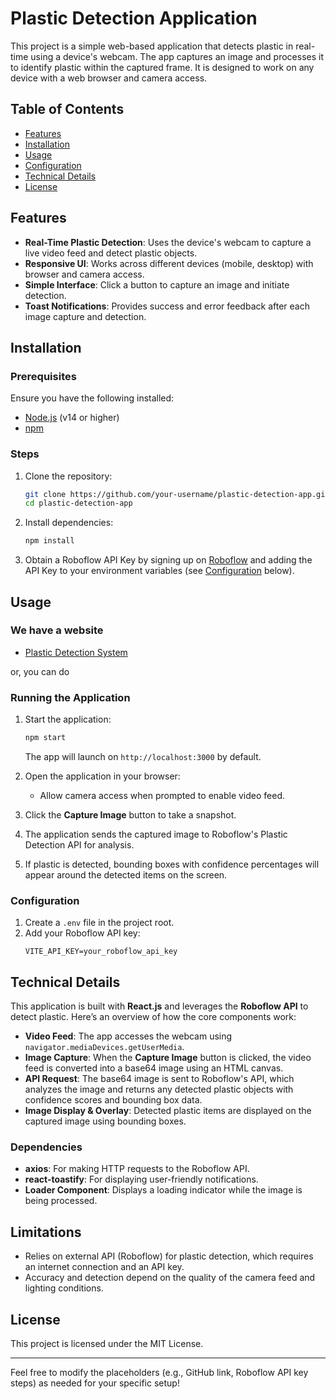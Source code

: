 # Plastic Detection Application

This project is a simple web-based application that detects plastic in real-time using a device's webcam. The app captures an image and processes it to identify plastic within the captured frame. It is designed to work on any device with a web browser and camera access.

## Table of Contents

- [Features](#features)
- [Installation](#installation)
- [Usage](#usage)
- [Configuration](#configuration)
- [Technical Details](#technical-details)
- [License](#license)

## Features

- **Real-Time Plastic Detection**: Uses the device's webcam to capture a live video feed and detect plastic objects.
- **Responsive UI**: Works across different devices (mobile, desktop) with browser and camera access.
- **Simple Interface**: Click a button to capture an image and initiate detection.
- **Toast Notifications**: Provides success and error feedback after each image capture and detection.

## Installation

### Prerequisites

Ensure you have the following installed:

- [Node.js](https://nodejs.org/) (v14 or higher)
- [npm](https://www.npmjs.com/)

### Steps

1. Clone the repository:

   ```bash
   git clone https://github.com/your-username/plastic-detection-app.git
   cd plastic-detection-app
   ```

2. Install dependencies:

   ```bash
   npm install
   ```

3. Obtain a Roboflow API Key by signing up on [Roboflow](https://roboflow.com/) and adding the API Key to your environment variables (see [Configuration](#configuration) below).

## Usage

### We have a website

- [Plastic Detection System](https://plastic-detection.netlify.app)

or, you can do

### Running the Application

1. Start the application:

   ```bash
   npm start
   ```

   The app will launch on `http://localhost:3000` by default.

2. Open the application in your browser:

   - Allow camera access when prompted to enable video feed.

3. Click the **Capture Image** button to take a snapshot.
4. The application sends the captured image to Roboflow's Plastic Detection API for analysis.
5. If plastic is detected, bounding boxes with confidence percentages will appear around the detected items on the screen.

### Configuration

1. Create a `.env` file in the project root.
2. Add your Roboflow API key:
   ```plaintext
   VITE_API_KEY=your_roboflow_api_key
   ```

## Technical Details

This application is built with **React.js** and leverages the **Roboflow API** to detect plastic. Here’s an overview of how the core components work:

- **Video Feed**: The app accesses the webcam using `navigator.mediaDevices.getUserMedia`.
- **Image Capture**: When the **Capture Image** button is clicked, the video feed is converted into a base64 image using an HTML canvas.
- **API Request**: The base64 image is sent to Roboflow's API, which analyzes the image and returns any detected plastic objects with confidence scores and bounding box data.
- **Image Display & Overlay**: Detected plastic items are displayed on the captured image using bounding boxes.

### Dependencies

- **axios**: For making HTTP requests to the Roboflow API.
- **react-toastify**: For displaying user-friendly notifications.
- **Loader Component**: Displays a loading indicator while the image is being processed.

## Limitations

- Relies on external API (Roboflow) for plastic detection, which requires an internet connection and an API key.
- Accuracy and detection depend on the quality of the camera feed and lighting conditions.

## License

This project is licensed under the MIT License.

---

Feel free to modify the placeholders (e.g., GitHub link, Roboflow API key steps) as needed for your specific setup!
